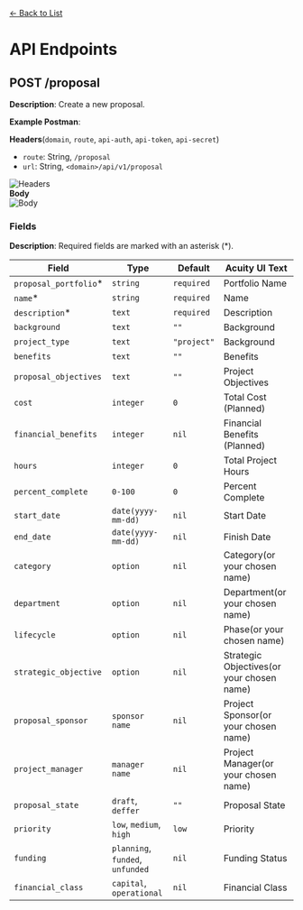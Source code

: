 [<- Back to List](https://github.com/AcuityPPM/APIs/blob/main/endpoints/record.md)

# API Endpoints

## POST /proposal

**Description**: Create a new proposal.

**Example Postman**:

**Headers**(`domain`, `route`, `api-auth`, `api-token`, `api-secret`)

- `route`: String, `/proposal`
- `url`: String, `<domain>/api/v1/proposal`

![Headers](https://github.com/AcuityPPM/APIs/blob/main/img/post_headers.webp)
<br>
**Body**
<br>
![Body](https://github.com/AcuityPPM/APIs/blob/main/img/post_body.webp)

### Fields

**Description**: Required fields are marked with an asterisk (\*).

| Field                  | Type                             | Default     | Acuity UI Text                            |
|------------------------|----------------------------------|-------------|-------------------------------------------|
| `proposal_portfolio`\* | `string`                         | `required`  | Portfolio Name                            |
| `name`\*               | `string`                         | `required`  | Name                                      |
| `description`\*        | `text`                           | `required`  | Description                               |
| `background`           | `text`                           | `""`        | Background                                |
| `project_type`         | `text`                           | `"project"` | Background                                |
| `benefits`             | `text`                           | `""`        | Benefits                                  |
| `proposal_objectives`  | `text`                           | `""`        | Project Objectives                        |
| `cost`                 | `integer`                        | `0`         | Total Cost (Planned)                      |
| `financial_benefits`   | `integer`                        | `nil`       | Financial Benefits (Planned)              |
| `hours`                | `integer`                        | `0`         | Total Project Hours                       |
| `percent_complete`     | `0-100`                          | `0`         | Percent Complete                          |
| `start_date`           | `date(yyyy-mm-dd)`               | `nil`       | Start Date                                |
| `end_date`             | `date(yyyy-mm-dd)`               | `nil`       | Finish Date                               |
| `category`             | `option`                         | `nil`       | Category(or your chosen name)             |
| `department`           | `option`                         | `nil`       | Department(or your chosen name)           |
| `lifecycle`            | `option`                         | `nil`       | Phase(or your chosen name)                |
| `strategic_objective`  | `option`                         | `nil`       | Strategic Objectives(or your chosen name) |
| `proposal_sponsor`     | `sponsor name`                   | `nil`       | Project Sponsor(or your chosen name)      |
| `project_manager`      | `manager name`                   | `nil`       | Project Manager(or your chosen name)      |
| `proposal_state`       | `draft`, `deffer`                | `""`        | Proposal State                            |
| `priority`             | `low`, `medium`, `high`          | `low`       | Priority                                  |
| `funding`              | `planning`, `funded`, `unfunded` | `nil`       | Funding Status                            |
| `financial_class`      | `capital`, `operational`         | `nil`       | Financial Class                           |
